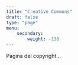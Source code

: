 ```yaml
---
title: "Creative Commons"
draft: false
type: "page"
menu:
    secondary:
        weight: -130
---
```


Pagina del copyright...